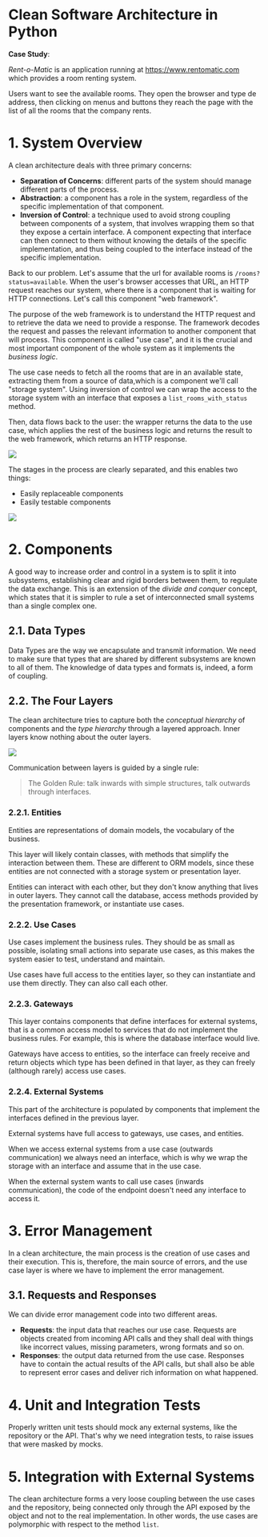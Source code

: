 # Clean Software Architecture in Python

**Case Study**:

*Rent-o-Matic* is an application running at https://www.rentomatic.com which provides a room renting system.

Users want to see the available rooms. They open the browser and type de address, then clicking on menus and buttons they reach the page with the list of all the rooms that the company rents.

# 1. System Overview

A clean architecture deals with three primary concerns:

- **Separation of Concerns**: different parts of the system should manage different parts of the process.
- **Abstraction**: a component has a role in the system, regardless of the specific implementation of that component.
- **Inversion of Control**: a technique used to avoid strong coupling between components of a system, that involves wrapping them so that they expose a certain interface. A component expecting that interface can then connect to them without knowing the details of the specific implementation, and thus being coupled to the interface instead of the specific implementation.

Back to our problem. Let's assume that the url for available rooms is `/rooms?status=available`. When the user's browser accesses that URL, an HTTP request reaches our system, where there is a component that is waiting for HTTP connections. Let's call this component "web framework".

The purpose of the web framework is to understand the HTTP request and to retrieve the data we need to provide a response. The framework decodes the request and passes the relevant information to another component that will process. This component is called "use case", and it is the crucial and most important component of the whole system as it implements the *business logic*.

The use case needs to fetch all the rooms that are in an available state, extracting them from a source of data,which is a component we'll call "storage system". Using inversion of control we can wrap the access to the storage system with an interface that exposes a `list_rooms_with_status` method.

Then, data flows back to the user: the wrapper returns the data to the use case, which applies the rest of the business logic and returns the result to the web framework, which returns an HTTP response.

<img src='imgs/high-level-architecture.png'>

The stages in the process are clearly separated, and this enables two things:

- Easily replaceable components
- Easily testable components

<img src='imgs/testability.png'>

# 2. Components

A good way to increase order and control in a system is to split it into subsystems, establishing clear and rigid borders between them, to regulate the data exchange. This is an extension of the *divide and conquer* concept, which states that it is simpler to rule a set of interconnected small systems than a single complex one.

## 2.1. Data Types

Data Types are the way we encapsulate and transmit information. We need to make sure that types that are shared by different subsystems are known to all of them. The knowledge of data types and formats is, indeed, a form of coupling.

## 2.2. The Four Layers

The clean architecture tries to capture both the *conceptual hierarchy* of components and the *type hierarchy* through a layered approach. Inner layers know nothing about the outer layers.

<img src='imgs/layers.png'>

Communication between layers is guided by a single rule:

> The Golden Rule: talk inwards with simple structures, talk outwards through interfaces.

### 2.2.1. Entities

Entities are representations of domain models, the vocabulary of the business.

This layer will likely contain classes, with methods that simplify the interaction between them. These are different to ORM models, since these entities are not connected with a storage system or presentation layer.

Entities can interact with each other, but they don't know anything that lives in outer layers. They cannot call the database, access methods provided by the presentation framework, or instantiate use cases.

### 2.2.2. Use Cases

Use cases implement the business rules. They should be as small as possible, isolating small actions into separate use cases, as this makes the system easier to test, understand and maintain.

Use cases have full access to the entities layer, so they can instantiate and use them directly. They can also call each other.

### 2.2.3. Gateways

This layer contains components that define interfaces for external systems, that is a common access model to services that do not implement the business rules. For example, this is where the database interface would live.

Gateways have access to entities, so the interface can freely receive and return objects which type has been defined in that layer, as they can freely (although rarely) access use cases.

### 2.2.4. External Systems

This part of the architecture is populated by components that implement the interfaces defined in the previous layer.

External systems have full access to gateways, use cases, and entities.

When we access external systems from a use case (outwards communication) we always need an interface, which is why we wrap the storage with an interface and assume that in the use case.

When the external system wants to call use cases (inwards communication), the code of the endpoint doesn't need any interface to access it.

# 3. Error Management

In a clean architecture, the main process is the creation of use cases and their execution. This is, therefore, the main source of errors, and the use case layer is where we have to implement the error management.

## 3.1. Requests and Responses

We can divide error management code into two different areas.

- **Requests**: the input data that reaches our use case. Requests are objects created from incoming API calls and they shall deal with things like incorrect values, missing parameters, wrong formats and so on.
- **Responses**: the output data returned from the use case. Responses have to contain the actual results of the API calls, but shall also be able to represent error cases and deliver rich information on what happened.

# 4. Unit and Integration Tests

Properly written unit tests should mock any external systems, like the repository or the API. That's why we need integration tests, to raise issues that were masked by mocks.

# 5. Integration with External Systems

The clean architecture forms a very loose coupling between the use cases and the repository, being connected only through the API exposed by the object and not to the real implementation. In other words, the use cases are polymorphic with respect to the method `list`.